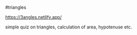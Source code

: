 #triangles

https://3angles.netlify.app/

simple quiz on triangles, calculation of area, hypotenuse etc.
